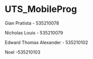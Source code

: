 # UTS_MobileProg

Gian Pratista - 535210078

Nicholas Louis - 535210079

Edward Thomas Alexander - 535210102

Noel -535210103
